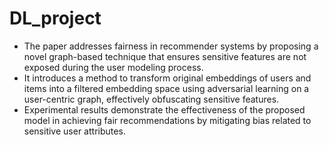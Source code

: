 # DL_project


- The paper addresses fairness in recommender systems by proposing a novel graph-based technique that ensures sensitive features are not exposed during the user modeling process.
- It introduces a method to transform original embeddings of users and items into a filtered embedding space using adversarial learning on a user-centric graph, effectively obfuscating sensitive features.
- Experimental results demonstrate the effectiveness of the proposed model in achieving fair recommendations by mitigating bias related to sensitive user attributes.

